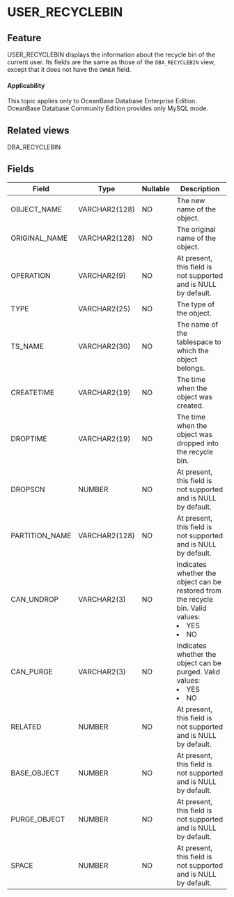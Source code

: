 USER_RECYCLEBIN
====================================

Feature
-----------------------

USER_RECYCLEBIN displays the information about the recycle bin of the current user. Its fields are the same as those of the `DBA_RECYCLEBIN` view, except that it does not have the `OWNER` field.

<main id="notice" >
    <h4>Applicability</h4>
    <p>This topic applies only to OceanBase Database Enterprise Edition. OceanBase Database Community Edition provides only MySQL mode. </p>
  </main>

Related views
-------------------------

DBA_RECYCLEBIN

Fields
-------------------------

| Field | Type | Nullable | Description |
|----------------|---------------|------------|------------------------------------------------------------------------------------------------------------------------------------|
| OBJECT_NAME | VARCHAR2(128) | NO | The new name of the object. |
| ORIGINAL_NAME | VARCHAR2(128) | NO | The original name of the object. |
| OPERATION | VARCHAR2(9) | NO | At present, this field is not supported and is NULL by default. |
| TYPE | VARCHAR2(25) | NO | The type of the object. |
| TS_NAME | VARCHAR2(30) | NO | The name of the tablespace to which the object belongs. |
| CREATETIME | VARCHAR2(19) | NO | The time when the object was created. |
| DROPTIME | VARCHAR2(19) | NO | The time when the object was dropped into the recycle bin. |
| DROPSCN | NUMBER | NO | At present, this field is not supported and is NULL by default. |
| PARTITION_NAME | VARCHAR2(128) | NO | At present, this field is not supported and is NULL by default. |
| CAN_UNDROP | VARCHAR2(3) | NO | Indicates whether the object can be restored from the recycle bin. Valid values: <li> YES   <li> NO |
| CAN_PURGE | VARCHAR2(3) | NO | Indicates whether the object can be purged. Valid values: <li> YES   <li> NO |
| RELATED | NUMBER | NO | At present, this field is not supported and is NULL by default. |
| BASE_OBJECT | NUMBER | NO | At present, this field is not supported and is NULL by default. |
| PURGE_OBJECT | NUMBER | NO | At present, this field is not supported and is NULL by default. |
| SPACE | NUMBER | NO | At present, this field is not supported and is NULL by default. |

